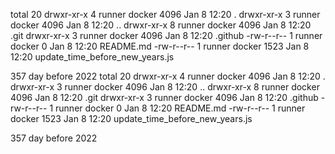 total 20
drwxr-xr-x 4 runner docker 4096 Jan  8 12:20 .
drwxr-xr-x 3 runner docker 4096 Jan  8 12:20 ..
drwxr-xr-x 8 runner docker 4096 Jan  8 12:20 .git
drwxr-xr-x 3 runner docker 4096 Jan  8 12:20 .github
-rw-r--r-- 1 runner docker    0 Jan  8 12:20 README.md
-rw-r--r-- 1 runner docker 1523 Jan  8 12:20 update_time_before_new_years.js


357 day before 2022
                                                                                                                                                                                                                                                                                                                                                                         total 20
drwxr-xr-x 4 runner docker 4096 Jan  8 12:20 .
drwxr-xr-x 3 runner docker 4096 Jan  8 12:20 ..
drwxr-xr-x 8 runner docker 4096 Jan  8 12:20 .git
drwxr-xr-x 3 runner docker 4096 Jan  8 12:20 .github
-rw-r--r-- 1 runner docker    0 Jan  8 12:20 README.md
-rw-r--r-- 1 runner docker 1523 Jan  8 12:20 update_time_before_new_years.js


357 day before 2022


